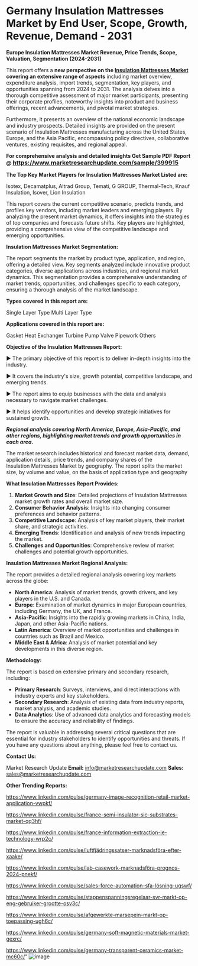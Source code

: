 # Germany Insulation Mattresses Market by End User, Scope, Growth, Revenue, Demand - 2031

<strong>Europe Insulation Mattresses Market Revenue, Price Trends, Scope, Valuation, Segmentation (2024-2031)</strong>

This report offers a <strong>new perspective on the <a href=https://www.marketresearchupdate.com/sample/399915>Insulation Mattresses Market</a> covering an extensive range of aspects</strong> including market overview, expenditure analysis, import trends, segmentation, key players, and opportunities spanning from 2024 to 2031. The analysis delves into a thorough competitive assessment of major market participants, presenting their corporate profiles, noteworthy insights into product and business offerings, recent advancements, and pivotal market strategies.

Furthermore, it presents an overview of the national economic landscape and industry prospects. Detailed insights are provided on the present scenario of Insulation Mattresses manufacturing across the United States, Europe, and the Asia Pacific, encompassing policy directives, collaborative ventures, existing requisites, and regional appeal.

<strong>For comprehensive analysis and detailed insights Get Sample PDF Report @ <a href=https://www.marketresearchupdate.com/sample/399915><font size=3 color=#0000ff>https://www.marketresearchupdate.com/sample/399915</font></a></strong>

<strong>The Top Key Market Players for Insulation Mattresses Market Listed are:</strong>

Isotex, Decamatplus, Altrad Group, Temati, G GROUP, Thermal-Tech, Knauf Insulation, Isover, Lion Insulation

This report covers the current competitive scenario, predicts trends, and profiles key vendors, including market leaders and emerging players. By analyzing the present market dynamics, it offers insights into the strategies of top companies and forecasts future shifts. Key players are highlighted, providing a comprehensive view of the competitive landscape and emerging opportunities.

<strong>Insulation Mattresses Market Segmentation:</strong>

The report segments the market by product type, application, and region, offering a detailed view. Key segments analyzed include innovative product categories, diverse applications across industries, and regional market dynamics. This segmentation provides a comprehensive understanding of market trends, opportunities, and challenges specific to each category, ensuring a thorough analysis of the market landscape.

<strong>Types covered in this report are:</strong>

Single Layer Type
Multi Layer Type

<strong>Applications covered in this report are:</strong>

Gasket
Heat Exchanger
Turbine
Pump
Valve
Pipework
Others

<strong>Objective of the Insulation Mattresses Report:</strong>

▶ The primary objective of this report is to deliver in-depth insights into the industry.

▶ It covers the industry's size, growth potential, competitive landscape, and emerging trends.

▶ The report aims to equip businesses with the data and analysis necessary to navigate market challenges.

▶ It helps identify opportunities and develop strategic initiatives for sustained growth.

<strong><em>Regional analysis covering North America, Europe, Asia-Pacific, and other regions, highlighting market trends and growth opportunities in each area.</em></strong>

The market research includes historical and forecast market data, demand, application details, price trends, and company shares of the Insulation Mattresses Market by geography. The report splits the market size, by volume and value, on the basis of application type and geography

<strong>What Insulation Mattresses Report Provides:</strong>
<ol>
  <li><strong>Market Growth and Size</strong>: Detailed projections of Insulation Mattresses market growth rates and overall market size.</li>
  <li><strong>Consumer Behavior Analysis</strong>: Insights into changing consumer preferences and behavior patterns.</li>
  <li><strong>Competitive Landscape</strong>: Analysis of key market players, their market share, and strategic activities.</li>
  <li><strong>Emerging Trends</strong>: Identification and analysis of new trends impacting the market.</li>
  <li><strong>Challenges and Opportunities</strong>: Comprehensive review of market challenges and potential growth opportunities.</li>
</ol>

<strong>Insulation Mattresses Market Regional Analysis:</strong>

The report provides a detailed regional analysis covering key markets across the globe:
<ul>
  <li><strong>North America</strong>: Analysis of market trends, growth drivers, and key players in the U.S. and Canada.</li>
  <li><strong>Europe</strong>: Examination of market dynamics in major European countries, including Germany, the UK, and France.</li>
  <li><strong>Asia-Pacific</strong>: Insights into the rapidly growing markets in China, India, Japan, and other Asia-Pacific nations.</li>
  <li><strong>Latin America</strong>: Overview of market opportunities and challenges in countries such as Brazil and Mexico.</li>
  <li><strong>Middle East &amp; Africa</strong>: Analysis of market potential and key developments in this diverse region.</li>
</ul>

<strong>Methodology:</strong>

The report is based on extensive primary and secondary research, including:
<ul>
  <li><strong>Primary Research</strong>: Surveys, interviews, and direct interactions with industry experts and key stakeholders.</li>
  <li><strong>Secondary Research</strong>: Analysis of existing data from industry reports, market analysis, and academic studies.</li>
  <li><strong>Data Analytics</strong>: Use of advanced data analytics and forecasting models to ensure the accuracy and reliability of findings.</li>
</ul>
The report is valuable in addressing several critical questions that are essential for industry stakeholders to identify opportunities and threats. If you have any questions about anything, please feel free to contact us.

<strong>Contact Us:</strong>

Market Research Update
<strong>Email:</strong> info@marketresearchupdate.com
<strong>Sales:</strong> sales@marketresearchupdate.com

<strong>Other Trending Reports:</strong>

<a href=https://www.linkedin.com/pulse/germany-image-recognition-retail-market-application-vwpkf/>https://www.linkedin.com/pulse/germany-image-recognition-retail-market-application-vwpkf/</a>

<a href=https://www.linkedin.com/pulse/france-semi-insulator-sic-substrates-market-qq3hf/>https://www.linkedin.com/pulse/france-semi-insulator-sic-substrates-market-qq3hf/</a>

<a href=https://www.linkedin.com/pulse/france-information-extraction-ie-technology-wrp2c/>https://www.linkedin.com/pulse/france-information-extraction-ie-technology-wrp2c/</a>

<a href=https://www.linkedin.com/pulse/luftfjädringssatser-marknadsföra-efter-xaake/>https://www.linkedin.com/pulse/luftfjädringssatser-marknadsföra-efter-xaake/</a>

<a href=https://www.linkedin.com/pulse/lab-casework-marknadsföra-prognos-2024-pnekf/>https://www.linkedin.com/pulse/lab-casework-marknadsföra-prognos-2024-pnekf/</a>

<a href=https://www.linkedin.com/pulse/sales-force-automation-sfa-lösning-ugswf/>https://www.linkedin.com/pulse/sales-force-automation-sfa-lösning-ugswf/</a>

<a href=https://www.linkedin.com/pulse/stappenspanningsregelaar-svr-markt-op-eng-gebruiker-grootte-osv3c/>https://www.linkedin.com/pulse/stappenspanningsregelaar-svr-markt-op-eng-gebruiker-grootte-osv3c/</a>

<a href=https://www.linkedin.com/pulse/afgewerkte-marsepein-markt-op-toepassing-ugh6c/>https://www.linkedin.com/pulse/afgewerkte-marsepein-markt-op-toepassing-ugh6c/</a>

<a href=https://www.linkedin.com/pulse/germany-soft-magnetic-materials-market-gexrc/>https://www.linkedin.com/pulse/germany-soft-magnetic-materials-market-gexrc/</a>

<a href=https://www.linkedin.com/pulse/germany-transparent-ceramics-market-mc60c/>https://www.linkedin.com/pulse/germany-transparent-ceramics-market-mc60c/</a>"
![image](https://github.com/user-attachments/assets/3b88ffc5-eba4-48c5-abfe-8b509c6ff302)
